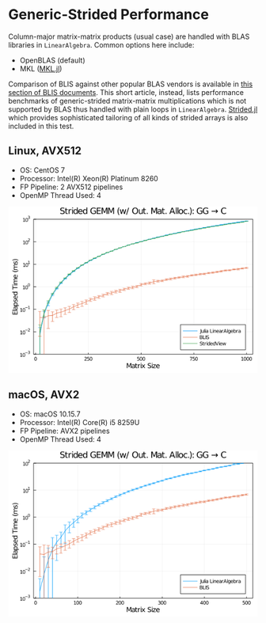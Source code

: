 # Generic-Strided Performance

Column-major matrix-matrix products (usual case) are handled with BLAS libraries in `LinearAlgebra`. Common options here include:

- OpenBLAS (default)
- MKL ([MKL.jl](https://github.com/JuliaComputing/MKL.jl))

Comparison of BLIS against other popular BLAS vendors is available in [this section of BLIS documents](https://github.com/flame/blis/blob/master/docs/Performance.md). This short article, instead, lists performance benchmarks of generic-strided matrix-matrix multiplications which is not supported by BLAS thus handled with plain loops in `LinearAlgebra`. [Strided.jl](https://github.com/Jutho/Strided.jl) which provides sophisticated tailoring of all kinds of strided arrays is also included in this test.

## Linux, AVX512

- OS: CentOS 7
- Processor: Intel(R) Xeon(R) Platinum 8260
- FP Pipeline: 2 AVX512 pipelines
- OpenMP Thread Used: 4

![](../../bmk/dgemm_ggc_skx_xeon_8260.png)

## macOS, AVX2

- OS: macOS 10.15.7
- Processor: Intel(R) Core(R) i5 8259U
- FP Pipeline: AVX2 pipelines
- OpenMP Thread Used: 4

![](../../bmk/dgemm_ggc_haswell_i5_8259u.png)

